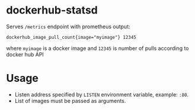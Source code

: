 # dockerhub-statsd

Serves `/metrics` endpoint with prometheus output:

```
dockerhub_image_pull_count{image="myimage"} 12345
```

where `myimage` is a docker image and `12345` is number of pulls according to docker hub API

# Usage

* Listen address specified by `LISTEN` environment variable, example: `:80`.
* List of images must be passed as arguments.
